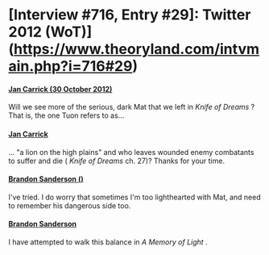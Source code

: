 # [Interview #716, Entry #29]: Twitter 2012 (WoT)](https://www.theoryland.com/intvmain.php?i=716#29)

#### [Jan Carrick (30 October 2012)](https://twitter.com/Boethius32/status/263261007714078721)

Will we see more of the serious, dark Mat that we left in
*Knife of Dreams*
? That is, the one Tuon refers to as...

#### [Jan Carrick](https://twitter.com/Boethius32/status/263261829663440896)

... "a lion on the high plains" and who leaves wounded enemy combatants to suffer and die (
*Knife of Dreams*
ch. 27)? Thanks for your time.

#### [Brandon Sanderson ()](https://twitter.com/BrandSanderson/status/263352147574394880)

I've tried. I do worry that sometimes I'm too lighthearted with Mat, and need to remember his dangerous side too.

#### [Brandon Sanderson](https://twitter.com/BrandSanderson/status/263352216507789313)

I have attempted to walk this balance in
*A Memory of Light*
.

